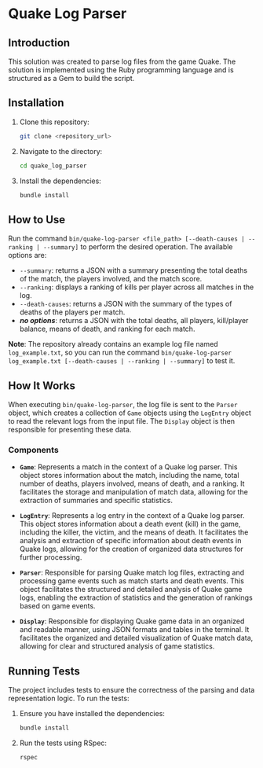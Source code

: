 # Quake Log Parser

## Introduction

This solution was created to parse log files from the game Quake. The solution is implemented using the Ruby programming language and is structured as a Gem to build the script.

## Installation

1. Clone this repository:
   ```sh
   git clone <repository_url>
   ```
2. Navigate to the directory:
   ```sh
   cd quake_log_parser
   ```
3. Install the dependencies:
   ```sh
   bundle install
   ```

## How to Use

Run the command `bin/quake-log-parser <file_path> [--death-causes | --ranking | --summary]` to perform the desired operation. The available options are:

- `--summary`: returns a JSON with a summary presenting the total deaths of the match, the players involved, and the match score.
- `--ranking`: displays a ranking of kills per player across all matches in the log.
- `--death-causes`: returns a JSON with the summary of the types of deaths of the players per match.
- **_no options_**: returns a JSON with the total deaths, all players, kill/player balance, means of death, and ranking for each match.

**Note**: The repository already contains an example log file named `log_example.txt`, so you can run the command `bin/quake-log-parser log_example.txt [--death-causes | --ranking | --summary]` to test it.

## How It Works

When executing `bin/quake-log-parser`, the log file is sent to the `Parser` object, which creates a collection of `Game` objects using the `LogEntry` object to read the relevant logs from the input file. The `Display` object is then responsible for presenting these data.

### Components

- **`Game`**: Represents a match in the context of a Quake log parser. This object stores information about the match, including the name, total number of deaths, players involved, means of death, and a ranking. It facilitates the storage and manipulation of match data, allowing for the extraction of summaries and specific statistics.
- **`LogEntry`**: Represents a log entry in the context of a Quake log parser. This object stores information about a death event (kill) in the game, including the killer, the victim, and the means of death. It facilitates the analysis and extraction of specific information about death events in Quake logs, allowing for the creation of organized data structures for further processing.

- **`Parser`**: Responsible for parsing Quake match log files, extracting and processing game events such as match starts and death events. This object facilitates the structured and detailed analysis of Quake game logs, enabling the extraction of statistics and the generation of rankings based on game events.

- **`Display`**: Responsible for displaying Quake game data in an organized and readable manner, using JSON formats and tables in the terminal. It facilitates the organized and detailed visualization of Quake match data, allowing for clear and structured analysis of game statistics.

## Running Tests

The project includes tests to ensure the correctness of the parsing and data representation logic. To run the tests:

1. Ensure you have installed the dependencies:
   ```sh
   bundle install
   ```
2. Run the tests using RSpec:
   ```sh
   rspec
   ```
